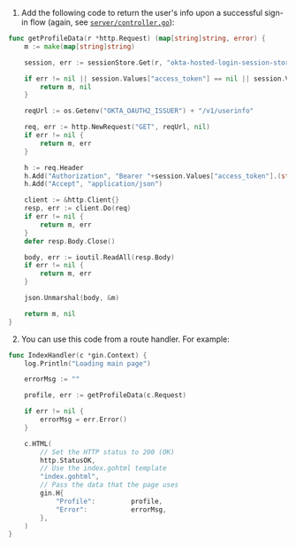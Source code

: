 1. Add the following code to return the user's info upon a successful sign-in flow (again, see [`server/controller.go`](https://github.com/okta-samples/okta-go-gin-sample/blob/main/server/controller.go)):

```go
func getProfileData(r *http.Request) (map[string]string, error) {
	m := make(map[string]string)

	session, err := sessionStore.Get(r, "okta-hosted-login-session-store")

	if err != nil || session.Values["access_token"] == nil || session.Values["access_token"] == "" {
		return m, nil
	}

	reqUrl := os.Getenv("OKTA_OAUTH2_ISSUER") + "/v1/userinfo"

	req, err := http.NewRequest("GET", reqUrl, nil)
	if err != nil {
		return m, err
	}

	h := req.Header
	h.Add("Authorization", "Bearer "+session.Values["access_token"].(string))
	h.Add("Accept", "application/json")

	client := &http.Client{}
	resp, err := client.Do(req)
	if err != nil {
		return m, err
	}
	defer resp.Body.Close()

	body, err := ioutil.ReadAll(resp.Body)
	if err != nil {
		return m, err
	}

	json.Unmarshal(body, &m)

	return m, nil
}
```

2. You can use this code from a route handler. For example:

```go
func IndexHandler(c *gin.Context) {
	log.Println("Loading main page")

	errorMsg := ""

	profile, err := getProfileData(c.Request)

	if err != nil {
		errorMsg = err.Error()
	}

	c.HTML(
		// Set the HTTP status to 200 (OK)
		http.StatusOK,
		// Use the index.gohtml template
		"index.gohtml",
		// Pass the data that the page uses
		gin.H{
			"Profile":         profile,
			"Error":           errorMsg,
		},
	)
}
```
